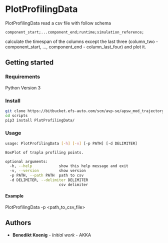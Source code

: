 # PlotProfilingData

PlotProfilingData read a csv file with follow schema
``` csv
component_start;...component_end;runtime;simulation_reference;
```
calculate the timespan of the columns except the last three (column_two - component_start, ..., component_end - column_last_four) and plot it.

## Getting started

### Requirements

Python Version 3

### Install

``` bash
git clone https://bitbucket.efs-auto.com/scm/avp-se/apsw_mod_trajectory_planning.git
cd scripts
pip3 install PlotProfilingData/
```

### Usage

``` bash
usage: PlotProfilingData [-h] [-v] [-p PATH] [-d DELIMITER]

BoxPlot of trapla profiling points.

optional arguments:
  -h, --help            show this help message and exit
  -v, --version         show version
  -p PATH, --path PATH  path to csv
  -d DELIMITER, --delimiter DELIMITER
                        csv delimiter
```

#### Example

PlotProfilingData -p <path_to_csv_file>

## Authors

* **Benedikt Koenig** - *Initial work* - AKKA


